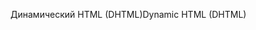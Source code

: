 <span data-ttu-id="ee865-101">Динамический HTML (DHTML)</span><span class="sxs-lookup"><span data-stu-id="ee865-101">Dynamic HTML (DHTML)</span></span>